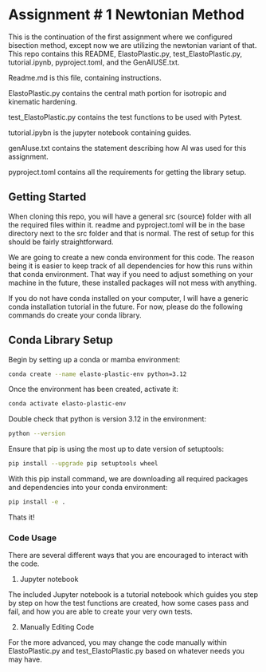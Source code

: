 # Assignment # 1 Newtonian Method
This is the continuation of the first assignment where we configured bisection method, except now we are utilizing the newtonian variant of that.
This repo contains this README, ElastoPlastic.py, test_ElastoPlastic.py, tutorial.ipynb, pyproject.toml, and the GenAIUSE.txt.

Readme.md is this file, containing instructions.

ElastoPlastic.py contains the central math portion for isotropic and kinematic hardening.

test_ElastoPlastic.py contains the test functions to be used with Pytest.

tutorial.ipybn is the jupyter notebook containing guides.

genAIuse.txt contains the statement describing how AI was used for this assignment.

pyproject.toml contains all the requirements for getting the library setup.


## Getting Started
When cloning this repo, you will have a general src (source) folder with all the required files within it. readme and pyproject.toml will be in the base directory next to the src folder and that is normal. The rest of setup for this should be fairly straightforward.

We are going to create a new conda environment for this code. The reason being it is easier to keep track of all dependencies for how this runs within that conda environment. That way if you need to adjust something on your machine in the future, these installed packages will not mess with anything.

If you do not have conda installed on your computer, I will have a generic conda installation tutorial in the future. For now, please do the following commands do create your conda library.

## Conda Library Setup

Begin by setting up a conda or mamba environment:
```bash
conda create --name elasto-plastic-env python=3.12
```
Once the environment has been created, activate it:

```bash
conda activate elasto-plastic-env
```
Double check that python is version 3.12 in the environment:
```bash
python --version
```
Ensure that pip is using the most up to date version of setuptools:
```bash
pip install --upgrade pip setuptools wheel
```
With this pip install command, we are downloading all required packages and dependencies into your conda environment:
```bash
pip install -e .
```
Thats it!

### Code Usage
There are several different ways that you are encouraged to interact with the code.

1. Jupyter notebook

The included Jupyter notebook is a tutorial notebook which guides you step by step on how the test functions are created, how some cases pass and fail, and how you are able to create your very own tests.

2. Manually Editing Code

For the more advanced, you may change the code manually within ElastoPlastic.py and test_ElastoPlastic.py based on whatever needs you may have. 